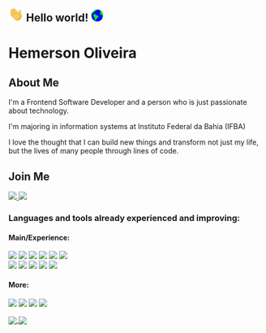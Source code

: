 ## <img src="https://github.com/hemerson-git/hemerson-git/blob/master/assets/Hi.gif" height="29px"> Hello world!&nbsp;<img src="https://github.com/hemerson-git/hemerson-git/blob/master/assets/Earth.gif" height="24px">

# Hemerson Oliveira

<!--
**hemerson-git/hemerson-git** is a ✨ _special_ ✨ repository because its `README.md` (this file) appears on your GitHub profile.

Here are some ideas to get you started:

- 🔭 I’m currently working on ...
- 🌱 I’m currently learning ...
- 👯 I’m looking to collaborate on ...
- 🤔 I’m looking for help with ...
- 💬 Ask me about ...
- 📫 How to reach me: ...
- 😄 Pronouns: ...
- ⚡ Fun fact: ...
-->

## About Me

I'm a Frontend Software Developer and a person who is just passionate about technology.

I'm majoring in information systems at Instituto Federal da Bahia (IFBA)

I love the thought that I can build new things and transform not just my life, but the lives of many people through lines of code.

## Join Me

<a href="https://www.linkedin.com/in/hemerson-silva-869137186/" target="_blank">
  <img height="25" src="https://img.shields.io/badge/LinkedIn-0077B5?style=for-the-badge&logo=linkedin&logoColor=white" />
</a>

<a href="mailto:hemersondev@gmail.com">
  <img height="25" src="https://img.shields.io/badge/Gmail-D14836?style=for-the-badge&logo=gmail&logoColor=white" />
</a>

### Languages and tools already experienced and improving:

#### Main/Experience: 

<img height="25" src="https://img.shields.io/badge/TypeScript-007ACC?style=for-the-badge&logo=typescript&logoColor=white"> </img>
<img height="25" src="https://img.shields.io/badge/React-20232A?style=for-the-badge&logo=react&logoColor=61DAFB"> </img>
<img height="25" src="https://img.shields.io/badge/React_Native-20232A?style=for-the-badge&logo=react&logoColor=61DAFB"> </img>
<img height="25" src="https://img.shields.io/badge/Tailwind_CSS-38B2AC?style=for-the-badge&logo=tailwind-css&logoColor=white" /></img>
<img height="25" src="https://img.shields.io/badge/JavaScript-323330?style=for-the-badge&logo=javascript&logoColor=F7DF1E"> </img>
<img height="25" src="https://img.shields.io/badge/Sass-CC6699?style=for-the-badge&logo=sass&logoColor=white"> </img> <br />
<img height="25" src="https://img.shields.io/badge/Bootstrap-563D7C?style=for-the-badge&logo=bootstrap&logoColor=white"> </img>
<img height="25" src="https://img.shields.io/badge/Git-F05032?style=for-the-badge&logo=git&logoColor=white"> </img>
<img height="25" src="https://img.shields.io/badge/HTML5-E34F26?style=for-the-badge&logo=html5&logoColor=white"></img>
<img height="25" src="https://img.shields.io/badge/CSS3-1572B6?style=for-the-badge&logo=css3&logoColor=white"></img>
<img height="25" src="https://img.shields.io/badge/jQuery-0769AD?style=for-the-badge&logo=jquery&logoColor=white"> </img>

#### More:

<img height="25" src="https://img.shields.io/badge/Node.js-43853D?style=for-the-badge&logo=node.js&logoColor=white"> </img>
<img height="25" src="https://img.shields.io/badge/GraphQl-E10098?style=for-the-badge&logo=graphql&logoColor=white"/>
<img height="25" src="https://img.shields.io/badge/MySQL-00000F?style=for-the-badge&logo=mysql&logoColor=white"> </img>
<img height="25" src="https://img.shields.io/badge/Docker-2CA5E0?style=for-the-badge&logo=docker&logoColor=white"></img>
 <!---->
<a href="https://github.com/hemerson-git">
  <img height="180em" align="center"  src="https://github-readme-stats.vercel.app/api?username=hemerson-git&count_private=true&show_icons=true&theme=omni&hide_border=false&include_all_commits=true&layout=compact&)" />
</a>

<a href="https://github.com/hemerson-git">
  <img height="180em" align="center" src="https://github-readme-stats.vercel.app/api/top-langs/?username=hemerson-git&langs_count=8&layout=compact&theme=omni&hide_border=false&include_all_commits=true&count_private=true&)" />
</a>


<!--
// ![Snake animation](https://github.com/hemerson-git/hemerson-git/blob/output/github-contribution-grid-snake.svg)
-->

